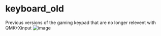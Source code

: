 # keyboard_old
Previous versions of the gaming keypad that are no longer relevent with QMK+Xinput
![image](https://user-images.githubusercontent.com/9463897/141647654-e54a1da6-5cb4-40d3-b487-fb0dfe8f9bba.png)
